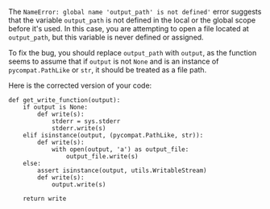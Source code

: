 The `NameError: global name 'output_path' is not defined'` error suggests that the variable `output_path` is not defined in the local or the global scope before it's used. In this case, you are attempting to open a file located at `output_path`, but this variable is never defined or assigned. 

To fix the bug, you should replace `output_path` with `output`, as the function seems to assume that if `output` is not `None` and is an instance of `pycompat.PathLike` or `str`, it should be treated as a file path. 

Here is the corrected version of your code:

	def get_write_function(output):
		if output is None:
			def write(s):
				stderr = sys.stderr
				stderr.write(s)
		elif isinstance(output, (pycompat.PathLike, str)):
			def write(s):
				with open(output, 'a') as output_file:
					output_file.write(s)
		else:
			assert isinstance(output, utils.WritableStream)
			def write(s):
				output.write(s)

		return write
